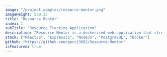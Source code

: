 ```yaml
---
image: "/project_samples/resource-mentor.png"
imageHeight: 530.33
title: "Resource Mentor"
index: 1
subTitle: "Resource Tracking Application"
description: "Resource Mentor is a dockerised web-application that streamlines resource allocation. It offers automation of timesheet submission and provides analytical and data visualisation, reducing toil and allowing for highly efficient planning of resources."
stack: ["ReactJS", "ExpressJS", "NodeJS", "PostgreSQL", "Docker"]
github: "https://github.com/gucci3682/Resource-Mentor"
isFeatured: true
---
```

